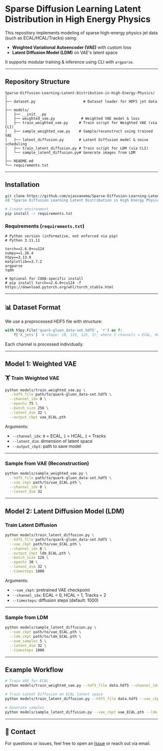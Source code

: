 
# Sparse Diffusion Learning Latent Distribution in High Energy Physics

This repository implements modeling of sparse high-energy physics jet data (such as ECAL/HCAL/Tracks) using:
- **Weighted Variational Autoencoder (VAE)** with custom loss
- **Latent Diffusion Model (LDM)** on VAE's latent space

It supports modular training & inference using CLI with `argparse`.

---

## Repository Structure

```
Sparse-Diffusion-Learning-Latent-Distribution-in-High-Energy-Physics/
│
├── dataset.py                      # Dataset loader for HDF5 jet data
│
├── models/
│   ├── __init__.py
│   ├── weighted_vae.py            # Weighted VAE model & loss
│   ├── train_weighted_vae.py     # Train script for Weighted VAE (via CLI)
│   ├── sample_weighted_vae.py    # Sample/reconstruct using trained VAE
│   ├── latent_diffusion.py       # Latent Diffusion model & noise scheduling
│   ├── train_latent_diffusion.py # Train script for LDM (via CLI)
│   └── sample_latent_diffusion.py# Generate images from LDM
│
├── README.md
└── requirements.txt
```

---

## Installation

```bash
git clone https://github.com/ojasvanema/Sparse-Diffusion-Learning-Latent-Distribution-in-High-Energy-Physics.git
cd "Sparse Diffusion Learning Latent Distribution in High Energy Physics"

# Create environment
pip install -r requirements.txt
```

### Requirements (`requirements.txt`)

```
# Python version (informative, not enforced via pip)
# Python 3.11.11

torch==2.6.0+cu124
numpy==1.26.4
h5py==3.13.0
matplotlib==3.7.2
argparse
tqdm

# Optional for CUDA-specific install
# pip install torch==2.6.0+cu124 -f https://download.pytorch.org/whl/torch_stable.html

```

---

## 📊 Dataset Format

We use a preprocessed HDF5 file with structure:

```python
with h5py.File('quark-gluon_data-set.hdf5', 'r') as f:
    f['X_jets']  # shape: (N, 125, 125, 3), where 3 channels = ECAL, HCAL, Tracks
```

Each channel is processed individually.

---

## Model 1: Weighted VAE

### 🏋️ Train Weighted VAE

```bash
python models/train_weighted_vae.py \
  --hdf5_file path/to/quark-gluon_data-set.hdf5 \
  --channel_idx 0 \
  --epochs 75 \
  --batch_size 256 \
  --latent_dim 32 \
  --output_ckpt vae_ECAL.pth
```

Arguments:
- `--channel_idx`: `0` = ECAL, `1` = HCAL, `2` = Tracks
- `--latent_dim`: dimension of latent space
- `--output_ckpt`: path to save model

---

###  Sample from VAE (Reconstruction)

```bash
python models/sample_weighted_vae.py \
  --hdf5_file path/to/quark-gluon_data-set.hdf5 \
  --vae_ckpt path/to/vae_ECAL.pth \
  --channel_idx 0 \
  --latent_dim 32
```

---

##  Model 2: Latent Diffusion Model (LDM)

###  Train Latent Diffusion

```bash
python models/train_latent_diffusion.py \
  --hdf5_file path/to/quark-gluon_data-set.hdf5 \
  --vae_ckpt path/to/vae_ECAL.pth \
  --channel_idx 0 \
  --output_ckpt ldm_ECAL.pth \
  --batch_size 128 \
  --epochs 30 \
  --latent_dim 32 \
  --timesteps 1000
```

Arguments:
- `--vae_ckpt`: pretrained VAE checkpoint
- `--channel_idx`: ECAL = 0, HCAL = 1, Tracks = 2
- `--timesteps`: diffusion steps (default: 1000)

---

###  Sample from LDM

```bash
python models/sample_latent_diffusion.py \
  --vae_ckpt path/to/vae_ECAL.pth \
  --ldm_ckpt path/to/ldm_ECAL.pth \
  --num_samples 5 \
  --latent_dim 32 \
  --timesteps 1000
```

---

##  Example Workflow

```bash
# Train VAE for ECAL
python models/train_weighted_vae.py --hdf5_file data.hdf5 --channel_idx 0 --output_ckpt vae_ECAL.pth

# Train Latent Diffusion on ECAL latent space
python models/train_latent_diffusion.py --hdf5_file data.hdf5 --vae_ckpt vae_ECAL.pth --channel_idx 0 --output_ckpt ldm_ECAL.pth

# Generate samples
python models/sample_latent_diffusion.py --vae_ckpt vae_ECAL.pth --ldm_ckpt ldm_ECAL.pth
```

---

## 📧 Contact

For questions or issues, feel free to open an [Issue](https://github.com/your_username/jet-models/issues) or reach out via email.
